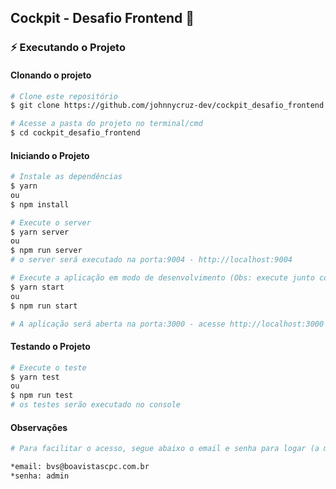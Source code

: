 ## Cockpit - Desafio Frontend 🚀️

### :zap: Executando o Projeto
#### Clonando o projeto
```sh
# Clone este repositório
$ git clone https://github.com/johnnycruz-dev/cockpit_desafio_frontend

# Acesse a pasta do projeto no terminal/cmd
$ cd cockpit_desafio_frontend
```

#### Iniciando o Projeto
```sh
# Instale as dependências
$ yarn
ou
$ npm install

# Execute o server
$ yarn server
ou
$ npm run server
# o server será executado na porta:9004 - http://localhost:9004

# Execute a aplicação em modo de desenvolvimento (Obs: execute junto com o server)
$ yarn start
ou
$ npm run start

# A aplicação será aberta na porta:3000 - acesse http://localhost:3000
```

#### Testando o Projeto
```sh
# Execute o teste
$ yarn test
ou
$ npm run test
# os testes serão executado no console
```

#### Observações
```sh
# Para facilitar o acesso, segue abaixo o email e senha para logar (a mesma que está no json mockado).

*email: bvs@boavistascpc.com.br
*senha: admin
```
